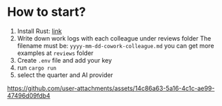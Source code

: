 #  How to start?

1. Install Rust: [link](https://www.rust-lang.org/tools/install)
2. Write down work logs with each colleague under reviews folder The filename must be: `yyyy-mm-dd-cowork-colleague.md` you can get more examples at `reviews` folder
3. Create `.env` file and add your key
4. run `cargo run`
5. select the quarter and AI provider





https://github.com/user-attachments/assets/14c86a63-5a16-4c1c-ae99-47496d09fdb4




